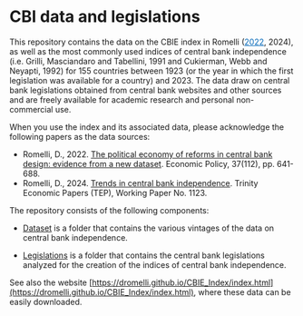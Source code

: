 # CBI data and legislations

This repository contains the data on the CBIE index in Romelli (<a style="color:#0569b9;" href="https://academic.oup.com/economicpolicy/advance-article/doi/10.1093/epolic/eiac011/6516019" target="_blank" rel="noopener">2022</a>, 2024), as well as the most commonly used indices of central bank independence (i.e. Grilli, Masciandaro and Tabellini, 1991 and Cukierman, Webb and Neyapti, 1992) for 155 countries between 1923 (or the year in which the first legislation was available for a country) and 2023. The data draw on central bank legislations obtained from central bank websites and other sources and are freely available for academic research and personal non-commercial use.

When you use the index and its associated data, please acknowledge the following papers as the data sources:
- Romelli, D., 2022. [The political economy of reforms in central bank design: evidence from a new dataset](https://doi.org/10.1093/epolic/eiac011). Economic Policy, 37(112), pp. 641-688.
- Romelli, D., 2024. [Trends in central bank independence](https://TEP_LINK). Trinity Economic Papers (TEP), Working Paper No. 1123.

The repository consists of the following components:

- [Dataset](https://github.com/DRomelli/CBIE_Index/tree/main/Dataset) is a folder that contains the various vintages of the data on central bank independence.
  
- [Legislations](https://github.com/bkelly-lab/ReplicationCrisis/tree/master/Analysis) is a folder that contains the central bank legislations analyzed for the creation of the indices of central bank independence.

See also the website [https://dromelli.github.io/CBIE_Index/index.html](https://dromelli.github.io/CBIE_Index/index.html), where these data can be easily downloaded. 
